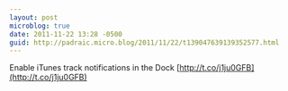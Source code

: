 ```yaml
---
layout: post
microblog: true
date: 2011-11-22 13:28 -0500
guid: http://padraic.micro.blog/2011/11/22/t139047639139352577.html
---
```

Enable iTunes track notifications in the Dock [http://t.co/j1ju0GFB](http://t.co/j1ju0GFB)

